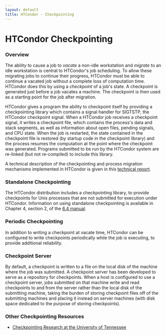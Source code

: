```yaml
---
layout: default
title: HTCondor - Checkpointing
---
```


<H1>
HTCondor Checkpointing
</H1>

<h3>Overview</h3>

The ability to cause a job to <EM>vacate</EM> a non-idle
workstation and <EM>migrate</EM> to an idle workstation is central to
HTCondor's job scheduling.
To allow these migrating jobs to continue their progress,
HTCondor must be able to continue a vacated job without
a complete loss of computation time.
HTCondor does this by using a <EM>checkpoint</EM>
of a job's state.
A checkpoint is generated just before a job vacates
a machine.
The checkpoint is then used 
as a starting point for the job after migration.

HTCondor gives a program the
ability to checkpoint itself by providing a checkpointing library
which contains a signal handler for SIGTSTP, the HTCondor checkpoint
signal.  When a HTCondor job receives a checkpoint signal, it writes a
checkpoint file, which contains the process's data and stack segments,
as well as information about open files, pending signals, and CPU
state.  When the job is restarted, the state contained in the
checkpoint file is restored (by startup code in the checkpoint
library) and the process resumes the computation at the point
where the checkpoint was generated.
Programs submitted to be run by the HTCondor system are re-linked (but not
re-compiled) to include this library.

A technical description of the checkpointing and process migration
mechanisms implemented in HTCondor is given in this
<A HREF="doc/ckpt97.ps">technical report</A>.

<h3>Standalone Checkpointing</h3>

The HTCondor distribution includes a checkpointing library, 
to provide checkpoints for Unix
processes that are not submitted for execution under HTCondor.
Information on using standalone checkpointing is available
in Chapter 4, section 2, of the
<A HREF="manual/v6.4/">6.4 manual</A>.

<h3>Periodic Checkpointing</h3>

In addition to writing a checkpoint at vacate time, HTCondor can be
configured to write checkpoints periodically while the job is
executing, to provide additional reliability.

<h3>Checkpoint Server</h3>

By default, a checkpoint is written to a file on the local disk of the
machine where the job was submitted.  A checkpoint server has been
developed to serve as a repository for checkpoints.  When a host is
configured to use a checkpoint server, jobs submitted on that machine
write and read checkpoints to and from the server rather than the
local disk of the submitting machine, taking the burden of storing
checkpoint files off of the submitting machines and placing it instead
on server machines (with disk space dedicated to the purpose of
storing checkpoints).

<h3>Other Checkpointing Resources</h3>

<UL>
  <LI> <A HREF="http://www.cs.utk.edu/~plank/ckp.html">Checkpointing Research at the University of Tennessee</A>
</UL>

